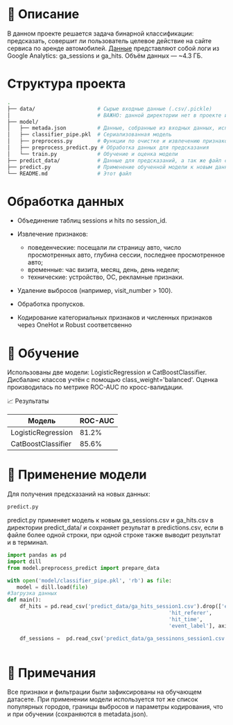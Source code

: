 # 📌 Описание
В данном проекте решается задача бинарной классификации: предсказать, совершит ли пользователь целевое действие на сайте сервиса по аренде автомобилей.
[Данные](https://drive.google.com/drive/folders/1rA4o6KHH-M2KMvBLHp5DZ5gioF2q7hZw) представляют собой логи из Google Analytics: ga_sessions и ga_hits. Объём данных — ~4.3 ГБ.

# Структура проекта

```bash
.
├── data/                    # Сырые входные данные (.csv/.pickle) 
│                            # ВАЖНО: данной директории нет в проекте из-за огромных размеров, создать её нужно самостоятельно, файлы огроменные
├── model/
│   ├── metada.json          # Данные, собранные из входных данных, использующиеся при обработке данных для предсказания
│   ├── classifier_pipe.pkl  # Cериализованная модель
│   ├── preprocess.py        # Функции по очистке и извлечению признаков
│   ├── preprocess_predict.py # Обработка данных для предсказания
│   └── train.py             # Обучение и оценка модели
├── predict_data/            # Данные для предсказаний, а так же файл с результатом работы модели после исполнения
├── predict.py               # Применение обученной модели к новым данным
└── README.md                # Этот файл

```
# Обработка данных

* Объединение таблиц sessions и hits по session_id.

* Извлечение признаков:
    * поведенческие: посещали ли страницу авто, число просмотренных авто, глубина сессии, последнее просмотренное авто;
    * временные: час визита, месяц, день, день недели;
    * технические: устройство, ОС, рекламные признаки.
* Удаление выбросов (например, visit_number > 100).
* Обработка пропусков.
* Кодирование категориальных признаков и численных признаков через OneHot и Robust соответсвенно

# 🧪 Обучение
Использованы две модели: LogisticRegression и CatBoostClassifier.
Дисбаланс классов учтён с помощью class_weight='balanced'.
Оценка производилась по метрике ROC-AUC по кросс-валидации.

📈 Результаты

| Модель             | ROC-AUC |
|--------------------|---------|
| LogisticRegression | 81.2%   |
| CatBoostClassifier | 85.6%   |

# 🚀 Применение модели
Для получения предсказаний на новых данных:

```bash
predict.py
```
predict.py применяет модель к новым ga_sessions.csv и ga_hits.csv в директории predict_data/ и сохраняет результат в predictions.csv,
если в файле более одной строки, при одной строке также выводит результат и в терминал.

```python
import pandas as pd
import dill
from model.preprocess_predict import prepare_data

with open('model/classifier_pipe.pkl', 'rb') as file:
   model = dill.load(file)
#Загрузка данных
def main():
    df_hits = pd.read_csv('predict_data/ga_hits_session1.csv').drop(['event_value',
                                                    'hit_referer',
                                                    'hit_time',
                                                    'event_label'], axis=1)

    df_sessions =  pd.read_csv('predict_data/ga_sessinons_session1.csv', low_memory=False).drop(['device_model',
                                                                          'utm_keyword'], axis = 1)
```
# 📎 Примечания
Все признаки и фильтрации были зафиксированы на обучающем датасете.
При применении модели используется тот же список популярных городов, границы выбросов и параметры кодирования, что и при обучении (сохраняются в metadata.json).
